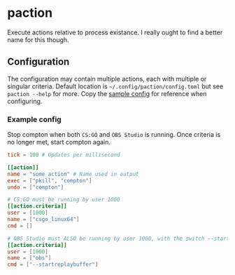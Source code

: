 # paction
Execute actions relative to process existance. I really ought to find a better name for this though.

## Configuration
The configuration may contain multiple actions, each with multiple or singular criteria. Default location is `~/.config/paction/config.toml` but see `paction --help` for more. Copy the [sample config](config.sample.toml) for reference when configuring.


### Example config
Stop compton when both `CS:GO` and `OBS Studio` is running. Once criteria is no longer met, start compton again.

```toml
tick = 100 # Updates per millisecond

[[action]]
name = "some action" # Name used in output
exec = ["pkill", "compton"]
undo = ["compton"]

# CS:GO must be running by user 1000
[[action.criteria]]
user = [1000]
name = ["csgo_linux64"]
cmd = []

# OBS Studio must ALSO be running by user 1000, with the switch --startreplaybuffer
[[action.criteria]]
user = [1000]
name = ["obs"]
cmd = ["--startreplaybuffer"]
```
